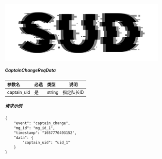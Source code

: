 #

![SUD](../../../Resource/logo.png)

##### CaptainChangeReqData

| 参数名         | 必选  | 类型     | 说明     |
|:------------|:----|:-------|--------|
| captain_uid | 是   | string | 指定队长ID |

##### 请求示例
```
{
    "event": "captain_change",
    "mg_id": "mg_id_1",
    "timestamp": "1657770493152",
    "data": {
        "captain_uid": "uid_1"
    }
}
```
